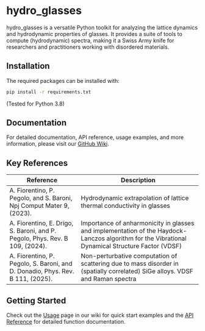 # hydro_glasses

hydro_glasses is a versatile Python toolkit for analyzing the lattice dynamics and hydrodynamic properties of glasses. 
It provides a suite of tools to compute (hydrodynamic) spectra, making it a Swiss Army knife for researchers and practitioners working with disordered materials.

## Installation

The required packages can be installed with:

```bash
pip install -r requirements.txt
``` 
(Tested for Python 3.8)
## Documentation

For detailed documentation, API reference, usage examples, and more information, please visit our [GitHub Wiki](../../wiki).

## Key References

| Reference | Description                                                                                                                                      |
|-----------|--------------------------------------------------------------------------------------------------------------------------------------------------|
| A. Fiorentino, P. Pegolo, and S. Baroni, Npj Comput Mater 9, (2023). | Hydrodynamic extrapolation of lattice thermal conductivity in glasses                                                                            |
| A. Fiorentino, E. Drigo, S. Baroni, and P. Pegolo, Phys. Rev. B 109, (2024). | Importance of anharmonicity in glasses and implementation of the Haydock-Lanczos algorithm for the Vibrational Dynamical Structure Factor (VDSF) |
| A. Fiorentino, P. Pegolo, S. Baroni, and D. Donadio, Phys. Rev. B 111, (2025). | Non-perturbative computation of scattering due to mass disorder in (spatially correlated) SiGe alloys. VDSF and Raman spectra |
## Getting Started

Check out the [Usage](../../wiki/Usage) page in our wiki for quick start examples and the [API Reference](../../wiki/API-Reference) for detailed function documentation.
